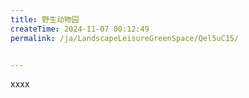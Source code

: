 ```yaml
---
title: 野生动物园
createTime: 2024-11-07 00:12:49
permalink: /ja/LandscapeLeisureGreenSpace/Qel5uC15/


---
```


xxxx
